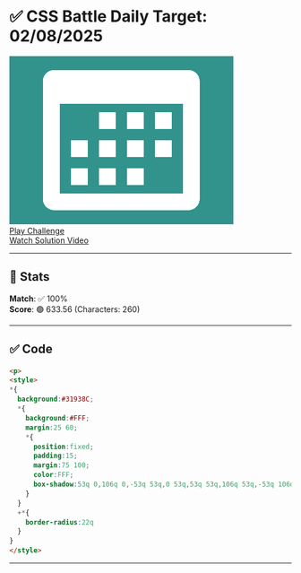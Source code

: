# ✅ CSS Battle Daily Target: 02/08/2025

![Target](./images/02.png)  
[Play Challenge](https://cssbattle.dev/play/XB5N3yznafRYaug2oWEO)  
[Watch Solution Video](https://youtube.com/shorts/cnHhuW1K4z0)

---

## 🔢 Stats

**Match**: ✅ 100%  
**Score**: 🟢 633.56 (Characters: 260)

---

## ✅ Code

```html
<p>
<style>
*{
  background:#31938C;
  *{
    background:#FFF;
    margin:25 60;
    *{
      position:fixed;
      padding:15;
      margin:75 100;
      color:FFF;
      box-shadow:53q 0,106q 0,-53q 53q,0 53q,53q 53q,106q 53q,-53q 106q,0 106q,53q 106q,-5q 53q 0 65px#31938C,58q 53q 0 65px#31938C
    }
  }
  +*{
    border-radius:22q
  }
}
</style>
```
---